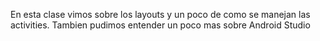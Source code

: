 En esta clase vimos sobre los layouts y un poco de como se manejan las activities. Tambien pudimos entender un poco mas sobre Android Studio
